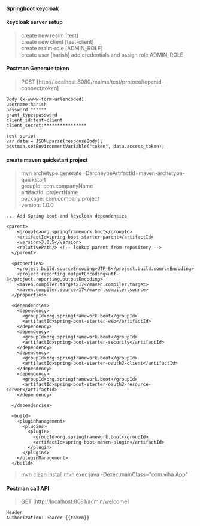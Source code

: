 #### Springboot keycloak

#### keycloak server setup
> create new realm [test]  
> create new client [test-client]  
> create realm-role [ADMIN_ROLE]  
> create user [harish]  add credentials and assign role ADMIN_ROLE

#### Postman Generate token
> POST [http://localhost:8080/realms/test/protocol/openid-connect/token]  
```
Body (x-wwww-form-urlencoded)
username:harish
password:******
grant_type:password
client_id:test-client
client_secret:****************
```
```
test script
var data = JSON.parse(responseBody);
postman.setEnvironmentVariable("token", data.access_token);
```

#### create maven quickstart project
> mvn archetype:generate -DarcheypeArtifactId=maven-archetype-quickstart  
> groupId: com.companyName  
> artifactId: projectName  
> package: com.company.project  
> version: 1.0.0  

```
... Add Spring boot and keycloak dependencies

<parent>
    <groupId>org.springframework.boot</groupId>
    <artifactId>spring-boot-starter-parent</artifactId>
    <version>3.0.5</version>
    <relativePath/> <!-- lookup parent from repository -->
  </parent>

  <properties>
    <project.build.sourceEncoding>UTF-8</project.build.sourceEncoding>
    <project.reporting.outputEncoding>utf-8</project.reporting.outputEncoding>
    <maven.compiler.target>17</maven.compiler.target>
    <maven.compiler.source>17</maven.compiler.source>
  </properties>

  <dependencies>
    <dependency>
      <groupId>org.springframework.boot</groupId>
      <artifactId>spring-boot-starter-web</artifactId>
    </dependency>
    <dependency>
      <groupId>org.springframework.boot</groupId>
      <artifactId>spring-boot-starter-security</artifactId>
    </dependency>
    <dependency>
      <groupId>org.springframework.boot</groupId>
      <artifactId>spring-boot-starter-oauth2-client</artifactId>
    </dependency>
    <dependency>
      <groupId>org.springframework.boot</groupId>
      <artifactId>spring-boot-starter-oauth2-resource-server</artifactId>
    </dependency>

  </dependencies>

  <build>
    <pluginManagement>
      <plugins>
        <plugin>
          <groupId>org.springframework.boot</groupId>
          <artifactId>spring-boot-maven-plugin</artifactId>
        </plugin>
      </plugins>
    </pluginManagement>
  </build>

```

> mvn clean install
> mvn exec:java -Dexec.mainClass="com.viha.App"

#### Postman call API
> GET [http://localhost:8081/admin/welcome]
```
Header
Authorization: Bearer {{token}}

